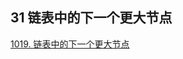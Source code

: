 ## 31 链表中的下一个更大节点




[1019. 链表中的下一个更大节点](https://leetcode-cn.com/problems/next-greater-node-in-linked-list/)